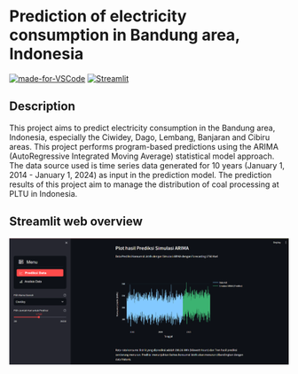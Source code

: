 # Prediction of electricity consumption in Bandung area, Indonesia
[![made-for-VSCode](https://img.shields.io/badge/Made%20for-VSCode-1f425f.svg)](https://code.visualstudio.com/)
[![Streamlit](https://img.shields.io/badge/Made%20with-Streamlit-red.svg)](https://streamlit.io/)

## Description
This project aims to predict electricity consumption in the Bandung area, Indonesia, especially the Ciwidey, Dago, Lembang, Banjaran and Cibiru areas. This project performs program-based predictions using the ARIMA (AutoRegressive Integrated Moving Average) statistical model approach. The data source used is time series data generated for 10 years (January 1, 2014 - January 1, 2024) as input in the prediction model. The prediction results of this project aim to manage the distribution of coal processing at PLTU in Indonesia.

## Streamlit web overview

![Prediction tab](images2/Prediction_page.png)

